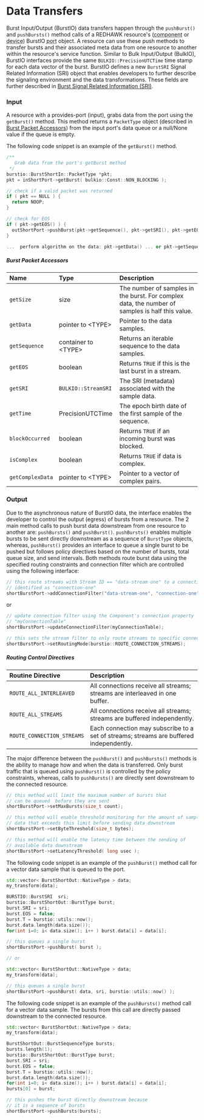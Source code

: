 # Data Transfers

Burst Input/Output (BurstIO) data transfers happen through the `pushBurst()` and `pushBursts()` method calls of a REDHAWK resource's (<abbr title="See Glossary.">component</abbr> or <abbr title="See Glossary.">device</abbr>) BurstIO <abbr title="See Glossary.">port</abbr> object. A resource can use these push methods to transfer bursts and their associated meta data from one resource to another within the resource's service function. Similar to Bulk Input/Output (BulkIO), BurstIO interfaces provide the same `BULKIO::PrecisionUTCTime` time stamp for each data vector of the burst. BurstIO defines a new `BurstSRI` Signal Related Information (SRI) object that enables developers to further describe the signaling environment and the data transformations. These fields are further described in [Burst Signal Related Information (SRI)](../burstio/sri.html).

### Input

A resource with a provides-port (input), grabs data from the port using the `getBurst()` method. This method returns a `PacketType` object (described in [Burst Packet Accessors](#burst-packet-accessors)) from the input port's data queue or a null/None value if the queue is empty.

The following code snippet is an example of the `getBurst()` method.

```cpp
/**
   Grab data from the port's getBurst method
 */
burstio::BurstShortIn::PacketType *pkt;
pkt = inShortPort->getBurst( bulkio::Const::NON_BLOCKING );

// check if a valid packet was returned
if ( pkt == NULL ) {
  return NOOP;
}

// check for EOS
if ( pkt->getEOS() ) {
  outShortPort->pushBurst(pkt->getSequence(), pkt->getSRI(), pkt->getEOS());
}

...  perform algorithm on the data: pkt->getData() ... or pkt->getSequence()
```

##### Burst Packet Accessors
| **Name**         | **Type**              | **Description**                                                                                 |
| :--------------- | :-------------------- | :---------------------------------------------------------------------------------------------- |
| `getSize`        | size                  | The number of samples in the burst. For complex data, the number of samples is half this value. |
| `getData`        | pointer to \<TYPE\>   | Pointer to the data samples.                                                                    |
| `getSequence`    | container to \<TYPE\> | Returns an iterable sequence to the data samples.                                               |
| `getEOS`         | boolean               | Returns `TRUE` if this is the last burst in a stream.                                           |
| `getSRI`         | `BULKIO::StreamSRI`   | The SRI (metadata) associated with the sample data.                                             |
| `getTime`        | PrecisionUTCTime      | The epoch birth date of the first sample of the sequence.                                       |
| `blockOccurred`  | boolean               | Returns `TRUE` if an incoming burst was blocked.                                                |
| `isComplex`      | boolean               | Returns `TRUE` if data is complex.                                                              |
| `getComplexData` | pointer to \<TYPE\>   | Pointer to a vector of complex pairs.                                                           |

### Output

Due to the asynchronous nature of BurstIO data, the interface enables the developer to control the output (egress) of bursts from a resource. The 2 main method calls to push burst data downstream from one resource to another are: `pushBursts()` and `pushBurst()`. `pushBursts()` enables multiple bursts to be sent directly downstream as a sequence of `BurstType` objects, whereas, `pushBurst()` provides an interface to queue a single burst to be pushed but follows policy directives based on the number of bursts, total queue size, and send intervals. Both methods route burst data using the specified routing constraints and connection filter which are controlled using the following interface:

```cpp
// this route streams with Stream ID == "data-stream-one" to a connection
// identified as "connection-one"
shortBurstPort->addConnectionFilter("data-stream-one", "connection-one");
```
or
```cpp
// update connection filter using the Component's connection property
// "myConnectionTable"
shortBurstPort->updateConnectionFilter(myConnectionTable);

// this sets the stream filter to only route streams to specific connections
shortBurstPort->setRoutingMode(burstio::ROUTE_CONNECTION_STREAMS);
```

##### Routing Control Directives
| **Routine Directive**      | **Description**                                                                        |
| :------------------------- | :------------------------------------------------------------------------------------- |
| `ROUTE_ALL_INTERLEAVED`    | All connections receive all streams; streams are interleaved in one buffer.            |
| `ROUTE_ALL_STREAMS`        | All connections receive all streams; streams are buffered independently.               |
| `ROUTE_CONNECTION_STREAMS` | Each connection may subscribe to a set of streams; streams are buffered independently. |


The major difference between the `pushBurst()` and `pushBursts()` methods is the ability to manage how and when the data is transferred. Only burst traffic that is queued using `pushBurst()` is controlled by the policy constraints, whereas, calls to `pushBursts()` are directly sent downstream to the connected resource.

```cpp
// this method will limit the maximum number of bursts that
// can be queued  before they are sent
shortBurstPort->setMaxBursts(size_t count);

// this method will enable threshold monitoring for the amount of sample
// data that exceeds this limit before sending data downstream
shortBurstPort->setByteThreshold(size_t bytes);

// this method will enable the latency time between the sending of
// available data downstream
shortBurstPort->setLatencyThreshold( long usec );
```

The following code snippet is an example of the `pushBurst()` method call for a vector data sample that is queued to the port.

```cpp
std::vector< BurstShortOut::NativeType > data;
my_transform(data);

BURSTIO::BurstSRI  sri;
burstio::BurstShortOut::BurstType burst;
burst.SRI = sri;
burst.EOS = false;
burst.T = burstio::utils::now();
burst.data.length(data.size());
for(int i=0; i< data.size(); i++ ) burst.data[i] = data[i];

// this queues a single burst
shortBurstPort->pushBurst( burst );

// or

std::vector< BurstShortOut::NativeType > data;
my_transform(data);

// this queues a single burst
shortBurstPort->pushBurst( data, sri, burstio::utils::now() );
```

The following code snippet is an example of the `pushBursts()` method call for a vector data sample. The bursts from this call are directly passed downstream to the connected resource.

```cpp
std::vector< BurstShortOut::NativeType > data;
my_transform(data);

BurstShortOut::BurstSequenceType bursts;
bursts.length(1);
burstio::BurstShortOut::BurstType burst;
burst.SRI = sri;
burst.EOS = false;
burst.T = burstio::utils::now();
burst.data.length(data.size());
for(int i=0; i< data.size(); i++ ) burst.data[i] = data[i];
bursts[0] = burst;

// this pushes the burst directly downstream because
// it is a sequence of bursts
shortBurstPort->pushBursts(bursts);
```
